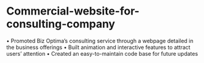 # Commercial-website-for-consulting-company
•	Promoted Biz Optima’s consulting service through a webpage detailed in the
business offerings
•	Built animation and interactive features to attract users’ attention
•	Created an easy-to-maintain code base for future updates

